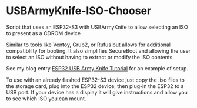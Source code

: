 # USBArmyKnife-ISO-Chooser
Script that uses an ESP32-S3 with USBArmyKnife to allow selecting an ISO to present as a CDROM device

Similar to tools like Ventoy, Grub2, or Rufus but allows for additional compatiblilty for booting. It also simplifies SecureBoot and allowing the user to select an ISO without having to extract or modify the ISO contents.

See my blog entry <a href="https://www.rodneybeede.com/security/ESP32-USB-Army-Knife.html">ESP32 USB Army Knife Tutorial</a> for an example of setup.

To use with an already flashed ESP32-S3 device just copy the .iso files to the storage card, plug into the ESP32 device, then plug-in the ESP32 to a USB port. If your device has a display it will give instructions and allow you to see which ISO you can mount.
